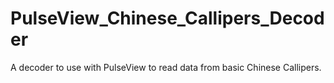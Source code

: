 # PulseView_Chinese_Callipers_Decoder
A decoder to use with PulseView to read data from basic Chinese Callipers.
